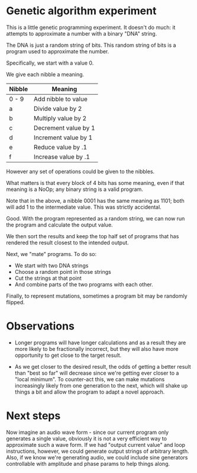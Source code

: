 # Genetic algorithm experiment

This is a little genetic programming experiment. It doesn't do much: it attempts to approximate a number with a binary "DNA" string.

The DNA is just a random string of bits. This random string of bits is a program used to approximate the number.

Specifically, we start with a value 0.

We give each nibble a meaning.

| Nibble | Meaning                                              |
|--------|------------------------------------------------------|
| 0 - 9  | Add nibble to value                                  |
| a      | Divide value by 2                                    |
| b      | Multiply value by 2                                  |
| c      | Decrement value by 1                                 |
| d      | Increment value by 1                                 |
| e      | Reduce value by .1                                   |
| f      | Increase value by .1                                 |




However any set of operations could be given to the nibbles.

What matters is that every block of 4 bits has some meaning, even if that meaning is a NoOp;
any binary string is a valid program.

Note that in the above, a nibble 0001 has the same meaning as 1101;
both will add 1 to the intermediate value. This was strictly accidental.

Good. With the program represented as a random string, we can now run the program and calculate the output value.

We then sort the results and keep the top half set of programs that has rendered the result closest to the intended output.

Next, we "mate" programs. To do so:

- We start with two DNA strings
- Choose a random point in those strings
- Cut the strings at that point
- And combine parts of the two programs with each other.

Finally, to represent mutations, sometimes a program bit may be randomly flipped.

# Observations

- Longer programs will have longer calculations and as a result they are more likely to be fractionally incorrect, but they will also have more opportunity to get close to the target result.

- As we get closer to the desired result, the odds of getting a better result than "best so far" will decrease since we're getting ever closer to a "local minimum". To counter-act this, we can make mutations increasingly likely from one generation to the next, which will shake up things a bit and allow the program to adapt a novel approach.

# Next steps

Now imagine an audio wave form - since our current program only generates a single value, obviously it is not a very efficient way to approximate such a wave form. If we had "output current value" and loop instructions, however, we could generate output strings of arbitrary length. Also, if we know we're generating audio, we could include sine generators controllable with amplitude and phase params to help things along.
